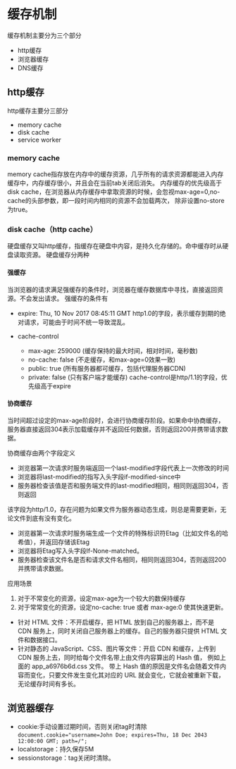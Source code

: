 # 缓存机制

缓存机制主要分为三个部分

- http缓存
- 浏览器缓存
- DNS缓存

## http缓存

http缓存主要分三部分

- memory cache
- disk cache
- service worker

### memory cache

memory cache指存放在内存中的缓存资源，几乎所有的请求资源都能进入内存缓存中，内存缓存很小，并且会在当前tab关闭后消失。
内存缓存的优先级高于disk cache，在浏览器从内存缓存中拿取资源的时候，会忽视max-age=0,no-cache的头部参数，即一段时间内相同的资源不会加载两次，
除非设置no-store为true。

### disk cache（http cache）

硬盘缓存又叫http缓存，指缓存在硬盘中内容，是持久化存储的。命中缓存时从硬盘读取资源。
硬盘缓存分两种

#### 强缓存

当浏览器的请求满足强缓存的条件时，浏览器在缓存数据库中寻找，直接返回资源。不会发出请求。
强缓存的条件有

- expire: Thu, 10 Nov 2017 08:45:11 GMT
http1.0的字段，表示缓存到期的绝对请求，可能由于时间不统一导致混乱。

- cache-control
  - max-age: 259000 (缓存保持的最大时间，相对时间，毫秒数)
  - no-cache:  false (不走缓存，和max-age=0效果一致)
  - public: true (所有服务器都可缓存，包括代理服务器CDN)
  - private: false (只有客户端才能缓存)
cache-control是http/1.1的字段，优先级高于expire

#### 协商缓存

当时间超过设定的max-age阶段时，会进行协商缓存阶段。如果命中协商缓存，服务器直接返回304表示加载缓存并不返回任何数据，否则返回200并携带请求数据。

协商缓存由两个字段定义

- 浏览器第一次请求时服务端返回一个last-modified字段代表上一次修改的时间
- 浏览器将last-modified的指写入头字段if-modified-since中
- 服务器检查该值是否和服务端文件的last-modified相同，相同则返回304，否则返回

该字段为http/1.0，存在问题为如果文件为服务器动态生成，则总是需要更新，无论文件到底有没有变化。

- 浏览器第一次请求时服务端生成一个文件的特殊标识符Etag（比如文件名的哈希值），并返回存储该Etag
- 浏览器将Etag写入头字段If-None-matched。
- 服务器检查该文件名是否和请求文件名相同，相同则返回304，否则返回200并携带请求数据。

应用场景

1. 对于不常变化的资源，设定max-age为一个较大的数保持缓存
2. 对于常常变化的资源，设定no-cache: true 或者 max-age:0 使其快速更新。

- 针对 HTML 文件：不开启缓存，把 HTML 放到自己的服务器上，而不是 CDN 服务上，同时关闭自己服务器上的缓存。自己的服务器只提供 HTML 文件和数据接口。
- 针对静态的 JavaScript、CSS、图片等文件：开启 CDN 和缓存，上传到 CDN 服务上去，同时给每个文件名带上由文件内容算出的 Hash 值， 例如上面的 app_a6976b6d.css 文件。 带上 Hash 值的原因是文件名会随着文件内容而变化，只要文件发生变化其对应的 URL 就会变化，它就会被重新下载，无论缓存时间有多长。

## 浏览器缓存

- cookie:手动设置过期时间，否则关闭tag时清除```document.cookie="username=John Doe; expires=Thu, 18 Dec 2043 12:00:00 GMT; path=/";```
- localstorage：持久保存5M
- sessionstorage：tag关闭时清除。